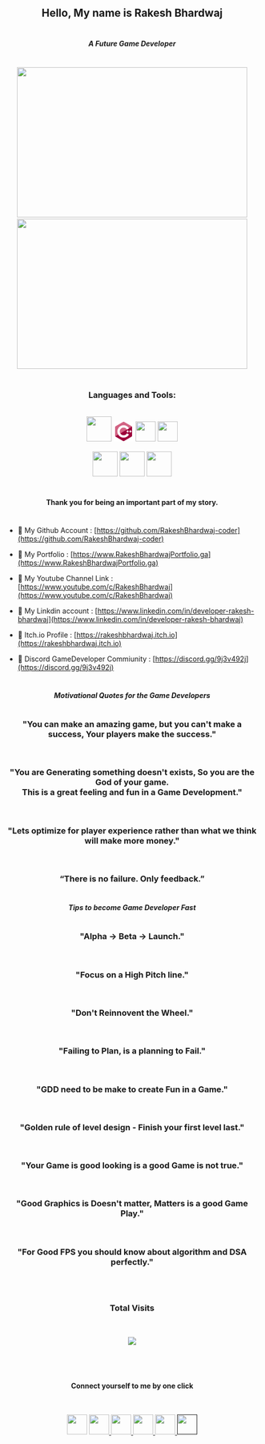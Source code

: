 
<h2 align ="center" > Hello, My name is Rakesh Bhardwaj </h2>

# 
<h5 align = "center" >A Future Game Developer</h5> 

# 

<p align="center">
  <img width="460" height="300" src="https://github-readme-stats.vercel.app/api?username=RakeshBhardwaj-coder&theme=chartreuse-dark&show_icons=true&locale=en">
   <img width="460" height="300" src="https://github-readme-stats.vercel.app/api/top-langs/?username=rakeshbhardwaj-coder&theme=chartreuse-dark&layout=compact" >
</p>




# 

<h3 align="center">Languages and Tools:</h3>


<p align="center"></br>
 <img src="https://img.icons8.com/nolan/344/java-coffee-cup-logo.png"  width="50" height="50"/> <img src="https://raw.githubusercontent.com/devicons/devicon/master/icons/cplusplus/cplusplus-original.svg" width="40" height="40"/>  <img src="https://img.icons8.com/color/344/c-sharp-logo-2.png"  width="40" height="40"/>  <img src="https://img.icons8.com/color/344/flutter.png"  width="40" height="40"/></br></br>
 <img src="https://img.icons8.com/nolan/344/unity.png"  width="50" height="50"/> <img src="https://img.icons8.com/nolan/344/blender-3d.png" width="50" height="50"/> <img src="https://img.icons8.com/nolan/344/android-studio--v3.png"  width="50" height="50"/>

 # 
<h4 align = "center"> Thank you for being an important part of my story.</h4>

# 
- 📝 My Github Account : [https://github.com/RakeshBhardwaj-coder](https://github.com/RakeshBhardwaj-coder)

- 📝 My Portfolio : [https://www.RakeshBhardwajPortfolio.ga](https://www.RakeshBhardwajPortfolio.ga)

- 📝 My Youtube Channel Link : [https://www.youtube.com/c/RakeshBhardwaj](https://www.youtube.com/c/RakeshBhardwaj)

-  📝 My Linkdin account : [https://www.linkedin.com/in/developer-rakesh-bhardwaj](https://www.linkedin.com/in/developer-rakesh-bhardwaj)

- 📝 Itch.io Profile : [https://rakeshbhardwaj.itch.io](https://rakeshbhardwaj.itch.io)

- 📝 Discord GameDeveloper Commiunity : [https://discord.gg/9j3v492j](https://discord.gg/9j3v492j)








</h3>

#

<h5 align = "center" >Motivational Quotes for the Game Developers</h5> 

#


<h3 align="center">"You can make an amazing game, but you can't make a success, Your players make the success."</h3></br>

<h3 align="center">
"You are Generating something doesn't exists, So you are the God of your game.</br>
This is a great feeling and fun in a Game Development."</h3></br>

<h3 align="center">
"Lets optimize for player experience rather than what we think will make more money."</h3></br>

<h3 align = "center">“There is no failure. Only feedback.”</h3>

#

<h5 align = "center" >Tips to become Game Developer Fast</h5> 

# 




<h3 align="center">
"Alpha -> Beta -> Launch."</h3></br>
<h3 align="center">
"Focus on a High Pitch line."</h3></br>
<h3 align="center">
"Don't Reinnovent the Wheel."</h3></br>



<h3 align="center">
"Failing to Plan, is a planning to Fail."</h3></br>

<h3 align="center">
"GDD need to be make to create Fun in a Game."</h3></br>


<h3 align="center">"Golden rule of level design - Finish your first level last."</h3></br>

<h3 align="center">
"Your Game is good looking is a good Game is not true."</h3></br>


<h3 align="center">"Good Graphics is Doesn't matter, Matters is a good Game Play."</h3></br>


<h3 align="center">"For Good FPS you should know about algorithm and DSA perfectly."</h3></br>

# 


<h3 align="center">Total Visits</h3></br>
<p align="center"> 
  <img src="https://profile-counter.glitch.me/RakeshBhardwaj-coder/count.svg" />
</p></br>

# 


<h4 align = "center">Connect yourself to me by one click</h4></br>
<p align="center">
<a href="https://github.com/RakeshBhardwaj-coder" target="_blank">
<img src="https://img.icons8.com/color-glass/344/github.png"  width="40" height="40"/></a>
 <a href="https://img.icons8.com/color/344/discord--v2.png" target="_blank">
<img src="https://img.icons8.com/color/344/discord--v2.png"  width="40" height="40"/>
</a> 
<a href="https://rakeshbhardwaj.itch.io" target="_blank">
<img src="https://img.icons8.com/dusk/344/itch-io.png"  width="40" height="40"/>
</a> 
<a href="https://youtu.be/bqPn6VXZpWg" target="_blank">
<img src="https://img.icons8.com/color/344/youtube-play.png"  width="40" height="40"/>
</a>
<a href="https://www.RakeshBhardwajPortfolio.ga" target="_blank">
<img src="https://img.icons8.com/fluency/344/domain.png"  width="40" height="40"/>
</a>
<a href="" target="_blank">
<img src="https://img.icons8.com/color/344/linkedin.png"  width="40" height="40"/>
</a> 

 </p>
